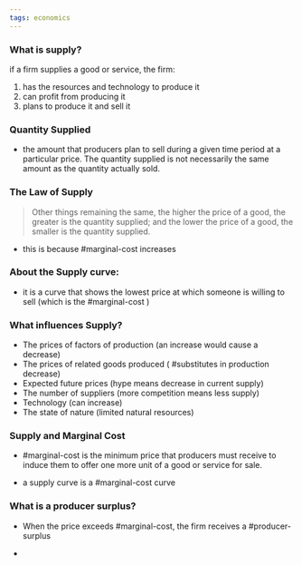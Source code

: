 ```yaml
---
tags: economics
---
```


### What is supply?
if a firm supplies a good or service, the firm:

1. has the resources and technology to produce it
2. can profit from producing it
3. plans to produce it and sell it

### Quantity Supplied
- the amount that producers plan to sell during a given time period at a particular price. The quantity supplied is not necessarily the same amount as the quantity actually sold.

### The Law of Supply

> Other things remaining the same, the higher the price of a good, the greater is the quantity supplied; and the lower the price of a good, the smaller is the quantity supplied.

- this is because #marginal-cost increases

### About the Supply curve:
- it is a curve that shows the lowest price at which someone is willing to sell (which is the #marginal-cost )

### What influences Supply?
- The prices of factors of production (an increase would cause a decrease)
- The prices of related goods produced ( #substitutes in production decrease)
- Expected future prices (hype means decrease in current supply)
- The number of suppliers (more competition means less supply)
- Technology (can increase)
- The state of nature (limited natural resources)

### Supply and Marginal Cost

- #marginal-cost is the minimum price that producers must receive to induce them to offer one more unit of a good or service for sale.

- a supply curve is a #marginal-cost curve

### What is a producer surplus?
- When the price exceeds #marginal-cost, the firm receives a #producer-surplus

- 


